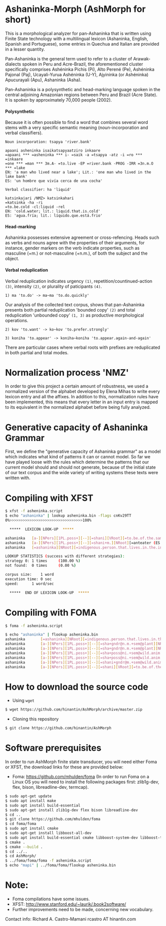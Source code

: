 Ashaninka-Morph (AshMorph for short)
===============

This is a morphological analyzer for pan-Ashaninka that is written using Finite State technology with a multilingual lexicon (Ashaninka, English, Spanish and Portuguese), some entries in Quechua and Italian are provided in a lesser quantity.

Pan-Ashaninka is the general term used to refer to a cluster of Arawak-dialects spoken in Peru and Acre-Brazil, the aforementioned cluster specifically comprises Ashéninka Pichis (Pi), Alto Perené (Pe), Ashéninka Pajonal (Paj), Ucayali-Yurua Ashéninka (U-Y), Ajyininka (or Ashéninka) Apucurayali (Apu), Ashaninka (Asha).

Pan-Ashaninka is a polysynthetic and head-marking language spoken in the central adjoining Amazonian regions between Peru and Brazil (Acre State).
It is spoken by approximately 70,000 people (2002).

#### Polysynthetic  

Because it is often possible to find a word that combines several word stems with a very specific 
semantic meaning (noun-incorporation and verbal classifiers).

```
Noun incorporation: tsapya 'river.bank'

apaani asheninka isaikatsapyaatziro inkaare
=apaani *** =asheninka *** i- =saik -a =tsapya -atz -i =ro *** =inkaare 
=one *** =man *** 3m.A- =to.live -EP =river.bank -PROG -IRR =3n.m.O *** =lake 
EN: 'a man who lived near a lake'; Lit.: 'one man who lived in the lake bank'
ES: 'un hombre que vivía cerca de una cocha' 
```


```
Verbal classifier: ha 'liquid'

katsinkajari /NMZ> katsinkahari
=katsinka -ha -ri 
=to.be.cold -cl:liquid -rel 
EN: 'cold.water; lit.: liquid.that.is.cold'
ES: 'agua.fría; lit.: líquido.que.está.frio' 
```

#### Head-marking 

Ashaninka possesses extensive agreement or cross-refencing. Heads such as verbs and nouns agree with 
the properties of their arguments, for instance, gender markers on the verb indicate properties, such as masculine (+m.) or not-masculine (+n.m.), of both the subject 
and the object.

#### Verbal reduplication

Verbal reduplication indicates urgency `(1)`, repetition/countinued-action `(3)`, intensity `(2)`, or plurality of paticipants `(4)`.

```
1) ma 'to.do' -> ma~ma 'to.do.quickly' 
```

Our analysis of the collected text corpus, shows that pan-Ashaninka presents both partial reduplication 'bounded copy' `(2)` and total reduplication 'unbounded copy' `(1, 3)` as productive morphological operations.

```
2) kov 'to.want' -> ko~kov 'to.prefer.strongly' 

3) koniha 'to.appear' -> koniha~koniha 'to.appear.again-and-again'
```

There are particular cases where verbal roots with prefixes are reduplicated in both partial and total modes. 

Normalization process 'NMZ'
=====================

In order to give this project a certain amount of robustness, we used a normalized version of the alphabet 
developed by Elena Mihas to write every lexicon entry and all the affixes. 
In addition to this, normalization rules have been implemented, this means that every letter in an input entry is mapped to
its equivalent in the normalized alphabet before being fully analyzed. 

Generative capacity of Ashaninka Grammar
=========================

First, we define the "generative capacity of Ashaninka grammar" as a model which indicates what kind of patterns it can or cannot model.
So far we have played loose with the rules which determine the patterns that our current model should and should not generate, because of the initial state of our text corpus and the wide variety of writing systems these texts were written with.

Compiling with XFST
===============================

```bash
$ xfst -f asheninka.script 
$ echo "ashaninka" | lookup asheninka.bin -flags cnKv29TT
0%>>>>>>>>>>>>>>>>>>>>>>>>>>>>>>>>>100%

  *****  LEXICON LOOK-UP  *****

ashaninka	[a-][NPers][1PL.poss+][--][=shani][VRoot][=to.be.of.the.same.group][--][-nka][NS][+NMZ.QLTY]nka
ashaninka	[a-][NPers][1PL.poss+][--][=shani+m.][NRoot][=anteater (ES: oso.hormiguero; sci.nm.: myrmecophaga.tridactyla)][--][-nka][NS][+NMZ.QLTY][=abstract.qlty.noun]
ashaninka	[=ashaninka][NRoot][=indigenous.person.that.lives.in.the.in.the.central.adjoining.Amazonian.regions.between.Peru-and-Brazil]

LOOKUP STATISTICS (success with different strategies):
strategy 0:	1 times 	(100.00 %)
not found:	0 times 	(0.00 %)

corpus size:	1 word
execution time:	0 sec
speed:		1 word/sec

  *****  END OF LEXICON LOOK-UP  *****
```

Compiling with FOMA
===============================

```bash
$ foma -f asheninka.script 

$ echo "ashaninka" | flookup asheninka.bin
ashaninka       [=ashaninka][NRoot][=indigenous.person.that.lives.in.the.in.the.central.adjoining.Amazonian.regions.between.Peru-and-Brazil]
ashaninka       [a-][NPers][1PL.poss+][--][=sha+gndr@n.m.+sem@plant][NRoot][=palm.tree.sp. (it.has.black.fruits.&.its.leaves.are.used.to.make.baskets/mats; ES: ungurahui, unguravi, ungurabe, ungurague; PT: patoá)][--][-ni+sem@place.][+CL:watercourse][=watercourse, running.water.feature][--][-nka][NS][+NMZ.QLTY][=abstract.qlty.noun]
ashaninka       [a-][NPers][1PL.poss+][--][=sha+gndr@n.m.+sem@plant][NRoot][=palm.tree.sp. (it.has.black.fruits.&.its.leaves.are.used.to.make.baskets/mats; ES: ungurahui, unguravi, ungurabe, ungurague; PT: patoá)][--][-ni][DEGR][+AUG][=AUG (EN: too; ES: demasiado); INTNS][--][-nka][NS][+NMZ.QLTY][=abstract.qlty.noun]
ashaninka       [a-][NPers][1PL.poss+][--][=sha+poss@ni.+sem@wild.anim.][NRoot][=anteater (ES: piampía; PT: tamanduá)][--][-ni+sem@place.][+CL:watercourse][=watercourse, running.water.feature][--][-nka][NS][+NMZ.QLTY][=abstract.qlty.noun]
ashaninka       [a-][NPers][1PL.poss+][--][=sha+poss@ni.+sem@wild.anim.][NRoot][=anteater (ES: piampía; PT: tamanduá)][--][-ni][DEGR][+AUG][=AUG (EN: too; ES: demasiado); INTNS][--][-nka][NS][+NMZ.QLTY][=abstract.qlty.noun]
ashaninka       [a-][NPers][1PL.poss+][--][=shani+gndr@m.+sem@wild.anim.][NRoot][=anteater (ES: oso.hormiguero; sci.nm.: myrmecophaga.tridactyla; PT: tamanduá)][--][-nka][NS][+NMZ.QLTY][=abstract.qlty.noun]
ashaninka       [a-][NPers][1PL.poss+][--][=shani][VRoot][=to.be.of.the.same.group][--][-nka][NS][+NMZ.QLTY]nka
```

How to download the source code 
===============================

* Using `wget`

```bash
$ wget https://github.com/hinantin/AshMorph/archive/master.zip 
```

* Cloning this repository

```bash
$ git clone https://github.com/hinantin/AshMorph
```

Software prerequisites
======================

In order to run AshMorph finite state transducer, you will need either Foma or XFST, the download links for these are provided below:

* Foma: https://github.com/mhulden/foma (In order to run Foma on a Linux OS you will need to install the following packages first: zlib1g-dev, flex, bison, libreadline-dev, termcap).

```bash
$ sudo apt-get update
$ sudo apt install make
$ sudo apt install build-essential
$ sudo apt-get install zlib1g-dev flex bison libreadline-dev
$ cd ..
$ git clone https://github.com/mhulden/foma
$ cd foma/foma
$ sudo apt install cmake
$ sudo apt-get install libboost-all-dev
$ sudo apt install build-essential cmake libboost-system-dev libboost-thread-dev libboost-program-options-dev libboost-test-dev libeigen3-dev zlib1g-dev libbz2-dev liblzma-dev
$ cmake . 
$ cmake --build . 
$ cd ../.. 
$ cd AshMorph/
$ ../foma/foma/foma -f asheninka.script
$ echo "mapi" | ../foma/foma/flookup asheninka.bin

```
Note: 
=====
* Foma compilations have some issues.
* XFST: http://www.stanford.edu/~laurik/.book2software/
* Further improvements need to be made, concerning new vocabulary.

Contact info:
Richard A. Castro-Mamani rcastro AT hinantin.com

